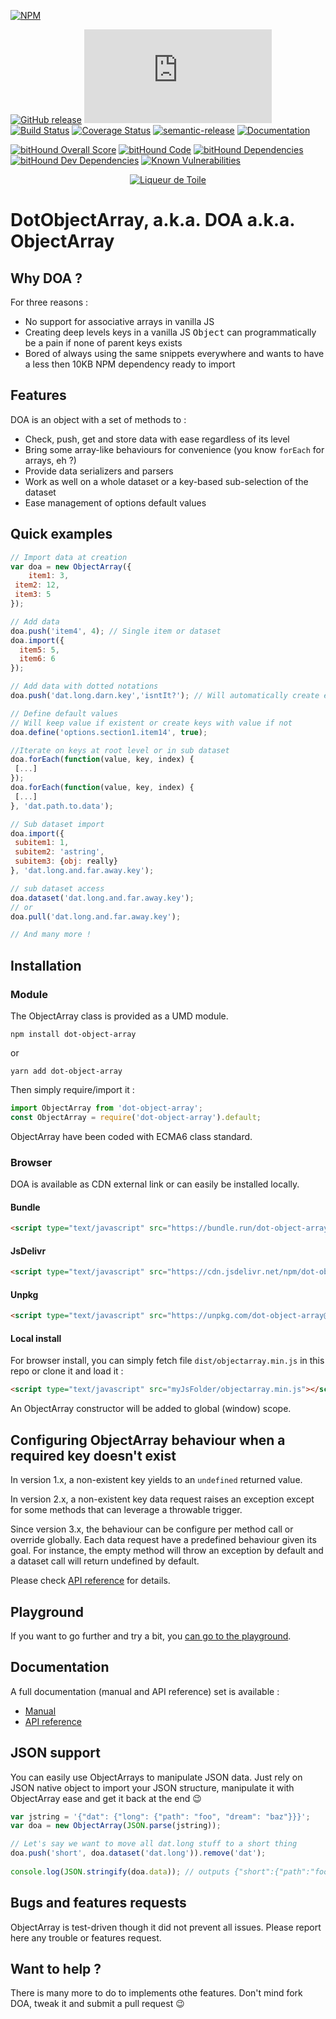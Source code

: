 [![NPM](https://nodei.co/npm/dot-object-array.png?downloads=true&downloadRank=true&stars=true)](https://www.npmjs.com/package/dot-object-array)

[![GitHub release](https://img.shields.io/github/release/liqueurdetoile/objectarray.svg)](https://github.com/liqueurdetoile/DotObjectArray)
[![Gzip size](http://img.badgesize.io/https://cdn.jsdelivr.net/npm/dot-object-array@latest/dist/objectarray.min.js?compression=gzip&style=flat-square)](https://cdn.jsdelivr.net/npm/dot-object-array@latest)
[![Build Status](https://travis-ci.org/liqueurdetoile/DotObjectArray.svg?branch=master)](https://travis-ci.org/liqueurdetoile/DotObjectArray)
[![Coverage Status](https://coveralls.io/repos/github/liqueurdetoile/DotObjectArray/badge.svg?branch=master)](https://coveralls.io/github/liqueurdetoile/DotObjectArray?branch=master)
[![semantic-release](https://img.shields.io/badge/%20%20%F0%9F%93%A6%F0%9F%9A%80-semantic--release-e10079.svg)](https://github.com/semantic-release/semantic-release)
[![Documentation](https://liqueurdetoile.github.io/DotObjectArray/badge.svg)](https://liqueurdetoile.github.io/DotObjectArray/)

[![bitHound Overall Score](https://www.bithound.io/github/liqueurdetoile/DotObjectArray/badges/score.svg)](https://www.bithound.io/github/liqueurdetoile/DotObjectArray)
[![bitHound Code](https://www.bithound.io/github/liqueurdetoile/DotObjectArray/badges/code.svg)](https://www.bithound.io/github/liqueurdetoile/DotObjectArray)
[![bitHound Dependencies](https://www.bithound.io/github/liqueurdetoile/DotObjectArray/badges/dependencies.svg)](https://www.bithound.io/github/liqueurdetoile/DotObjectArray/master/dependencies/npm)
[![bitHound Dev Dependencies](https://www.bithound.io/github/liqueurdetoile/DotObjectArray/badges/devDependencies.svg)](https://www.bithound.io/github/liqueurdetoile/DotObjectArray/master/dependencies/npm)
[![Known Vulnerabilities](https://snyk.io/test/github/liqueurdetoile/dotobjectarray/badge.svg?targetFile=package.json)](https://snyk.io/test/github/liqueurdetoile/dotobjectarray?targetFile=package.json)

<p align="center"><a href="https://liqueurdetoile.com" target="\_blank"><img src="https://hosting.liqueurdetoile.com/logo_lqdt.png" alt="Liqueur de Toile"></a></p>

# DotObjectArray, a.k.a. DOA a.k.a. ObjectArray

## Why DOA ?
For three reasons :
- No support for associative arrays in vanilla JS
- Creating deep levels keys in a vanilla JS <tt>Object</tt> can programmatically be a pain if none of parent keys exists
- Bored of always using the same snippets everywhere and wants to have a less then 10KB NPM dependency ready to import

## Features
DOA is an object with a set of methods to :
- Check, push, get and store data with ease regardless of its level
- Bring some array-like behaviours for convenience (you know `forEach` for arrays, eh ?)
- Provide data serializers and parsers
- Work as well on a whole dataset or a key-based sub-selection of the dataset
- Ease management of options default values

## Quick examples
```javascript
// Import data at creation
var doa = new ObjectArray({
	item1: 3,
 item2: 12,
 item3: 5
});

// Add data
doa.push('item4', 4); // Single item or dataset
doa.import({
  item5: 5,
  item6: 6
});

// Add data with dotted notations
doa.push('dat.long.darn.key','isntIt?'); // Will automatically create each keys

// Define default values
// Will keep value if existent or create keys with value if not
doa.define('options.section1.item14', true);

//Iterate on keys at root level or in sub dataset
doa.forEach(function(value, key, index) {
 [...]
});
doa.forEach(function(value, key, index) {
 [...]
}, 'dat.path.to.data');

// Sub dataset import
doa.import({
 subitem1: 1,
 subitem2: 'astring',
 subitem3: {obj: really}
}, 'dat.long.and.far.away.key');

// sub dataset access
doa.dataset('dat.long.and.far.away.key');
// or
doa.pull('dat.long.and.far.away.key');

// And many more !
```
## Installation
### Module
The ObjectArray class is provided as a UMD module.
```
npm install dot-object-array
```
or
```
yarn add dot-object-array
```
Then simply require/import it :
```javascript
import ObjectArray from 'dot-object-array';
const ObjectArray = require('dot-object-array').default;
```
ObjectArray have been coded with ECMA6 class standard.

### Browser
DOA is available as CDN external link or can easily be installed locally.
#### Bundle
```html
<script type="text/javascript" src="https://bundle.run/dot-object-array@latest"></script>
```
#### JsDelivr
```html
<script type="text/javascript" src="https://cdn.jsdelivr.net/npm/dot-object-array@latest"></script>
```
#### Unpkg
```html
<script type="text/javascript" src="https://unpkg.com/dot-object-array@latest"></script>
```
#### Local install
For browser install, you can simply fetch file `dist/objectarray.min.js` in this repo or clone it and load it :
```html
<script type="text/javascript" src="myJsFolder/objectarray.min.js"></script>
```
An ObjectArray constructor will be added to global (window) scope.

## Configuring ObjectArray behaviour when a required key doesn't exist
In version 1.x, a non-existent key yields to an `undefined` returned value.

In version 2.x, a non-existent key data request raises an exception except for some methods that can leverage a throwable trigger.

Since version 3.x, the behaviour can be configure per method call or override globally. Each data request have a predefined behaviour
given its goal. For instance, the empty method will throw an exception by default and a dataset call will return undefined by default.

Please check [API reference](https://liqueurdetoile.github.io/DotObjectArray/identifiers.html) for details.

## Playground
If you want to go further and try a bit, you [can go to the playground](https://jsfiddle.net/dx03k9sL/19/).

## Documentation
A full documentation (manual and API reference) set is available :
- [Manual](https://liqueurdetoile.github.io/DotObjectArray/manual/index.html)
- [API reference](https://liqueurdetoile.github.io/DotObjectArray/identifiers.html)

## JSON support
You can easily use ObjectArrays to manipulate JSON data. Just rely on JSON native object to import your JSON structure, manipulate it with ObjectArray ease and get it back at the end :wink:
```javascript
var jstring = '{"dat": {"long": {"path": "foo", "dream": "baz"}}}';
var doa = new ObjectArray(JSON.parse(jstring));

// Let's say we want to move all dat.long stuff to a short thing
doa.push('short', doa.dataset('dat.long')).remove('dat');
      
console.log(JSON.stringify(doa.data)); // outputs {"short":{"path":"foo","dream":"baz"}}
```
## Bugs and features requests
ObjectArray is test-driven though it did not prevent all issues. Please report here any trouble or features request.

## Want to help ?
There is many more to do to implements othe features. Don't mind fork DOA, tweak it and submit a pull request :wink:
